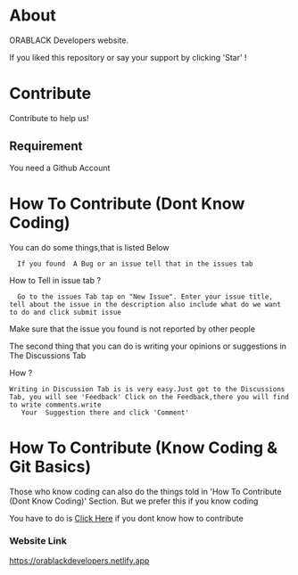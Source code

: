 # About

ORABLACK Developers website.

If you liked this repository or say your support by clicking  'Star' !

# Contribute
 Contribute to help us!
  
  ## Requirement

  You need a Github Account

# How To Contribute (Dont Know Coding)

You can do some things,that is listed Below

      If you found  A Bug or an issue tell that in the issues tab 
  How to Tell in issue tab ?
  
      Go to the issues Tab tap on "New Issue". Enter your issue title, tell about the issue in the description also include what do we want to do and click submit issue
     
  Make sure that the issue you found is not reported by other people
  
  The second thing that you can do is writing your opinions or suggestions in The Discussions Tab
  
  How ?
   
    Writing in Discussion Tab is is very easy.Just got to the Discussions Tab, you will see 'Feedback' Click on the Feedback,there you will find to write comments.write 
       Your  Suggestion there and click 'Comment'
 
  
# How To Contribute (Know Coding & Git Basics)
 
  Those who know coding can also do the things told  in 'How To Contribute (Dont Know Coding)' Section.
  But we prefer this if you know coding
  
 You have to do is 
<a href = "https://github.com/firstcontributions/first-contributions"> Click Here</a> if you dont know how to contribute

### Website Link

  https://orablackdevelopers.netlify.app
